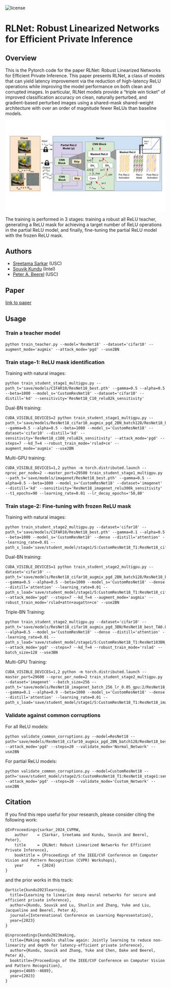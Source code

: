 ![license](https://img.shields.io/badge/License-MIT-green.svg?labelColor=gray)
# RLNet: Robust Linearized Networks for Efficient Private Inference

## Overview
This is the Pytorch code for the paper RLNet: Robust Linearized Networks for Efficient Private Inference. This paper presents RLNet, a class of models that can yield latency improvement via the reduction of high-latency ReLU operations while improving the model performance on both clean and corrupted images. In particular, RLNet models provide a “triple win ticket” of improved classification accuracy on clean, naturally perturbed, and gradient-based perturbed images using a shared-mask shared-weight architecture with over an order of magnitude fewer ReLUs
than baseline models.
<p align="center"> 
    <img src="system_diagram.svg">
</p> 
The training is performed in 3 stages: training a robust all ReLU teacher, generating a ReLU mask for achieving a target number of ReLU operations in the partial ReLU model, and finally, fine-tuning the partial ReLU model with the frozen ReLU mask.

## Authors

- [Sreetama Sarkar](https://www.linkedin.com/in/sreetama-sarkar-332a13104/) (USC)
- [Souvik Kundu](https://www.linkedin.com/in/souvik-kundu-ph-d-64922b50/) (Intel)
- [Peter A. Beerel](https://sites.usc.edu/eessc/) (USC)
  
## Paper
[link to paper](https://arxiv.org/pdf/2402.05521.pdf)

## Usage

### Train a teacher model

```
python train_teacher.py --model='ResNet18' --dataset='cifar10' --augment_mode='augmix' --attack_mode='pgd' --use2BN
```

### Train stage-1: ReLU mask identification

Training with natural images:
```
python train_student_stage1_multigpu.py --path_t='save/models/CIFAR10/ResNet18_best.pth' --gamma=0.5 --alpha=0.5 --beta=1000 --model_s='CustomResNet18' --dataset='cifar10' --distill='kd' --sensitivity='ResNet18_C10_relu82k_sensitivity'
```
Dual-BN training:
```
CUDA_VISIBLE_DEVICES=2 python train_student_stage1_multigpu.py --path_t='save/models/ResNet18_cifar10_augmix_pgd_2BN_batch128/ResNet18_best_TA0.0.pth' --gamma=0.5 --alpha=0.5 --beta=1000 --model_s='CustomResNet18' --dataset='cifar10' --distill='kd' --sensitivity='ResNet18_c100_relu82k_sensitivity' --attack_mode='pgd' --steps=7 --kd_T=4 --robust_train_mode='rslad+ce' --augment_mode='augmix' --use2BN 
```
Multi-GPU training:
```
CUDA_VISIBLE_DEVICES=1,2 python -m torch.distributed.launch --nproc_per_node=2 --master_port=29500 train_student_stage1_multigpu.py --path_t='save/models/imagenet/ResNet18_best.pth' --gamma=0.5 --alpha=0.5 --beta=1000 --model_s='CustomResNet18' --dataset='imagenet' --distill='kd' --sensitivity='ResNet18_imagenet_relu300k_sensitivity' --t1_epochs=90 --learning_rate=0.01 --lr_decay_epochs='50,80'
```

### Train stage-2: Fine-tuning with frozen ReLU mask

Training with natural images:
```
python train_student_stage2_multigpu.py --dataset='cifar10' --path_t='save/models/CIFAR10/ResNet18_best.pth' --gamma=0.1 --alpha=0.5 --beta=1000 --model_s='CustomResNet18' --dense --distill='attention' --learning_rate=0.01 --path_s_load='save/student_model/stage1/S:CustomResNet18_T1:ResNet18_cifar10_relu82k/CustomResNet18_stage1_best.pth'
```
Dual-BN training:
```
CUDA_VISIBLE_DEVICES=1 python train_student_stage2_multigpu.py --dataset='cifar10' --path_t='save/models/ResNet18_cifar10_augmix_pgd_2BN_batch128/ResNet18_best_TA0.0.pth' --gamma=0.5 --alpha=0.5 --beta=1000 --model_s='CustomResNet18' --dense --distill='attention' --learning_rate=0.01 --path_s_load='save/student_model/stage1/S:CustomResNet18_T1:ResNet18_cifar10_relu120k_augmix_rslad+ce_kdT4.0_2BN_batch128/CustomResNet18_best_TA0.0.pth' --attack_mode='pgd' --steps=7 --kd_T=4 --augment_mode='augmix' --robust_train_mode='rslad+attn+augattn+ce' --use2BN   
```
Triple-BN Training:
```
python train_student_stage2_multigpu.py --dataset='cifar10' --path_t='save/models/ResNet18_cifar10_augmix_pgd_3BN/ResNet18_best_TA0.0.pth' --alpha=0.5 --model_s='CustomResNet18' --dense --distill='attention' --learning_rate=0.01 --path_s_load='save/student_model/stage1/S:CustomResNet18_T1:ResNet183BN_cifar10_relu82k_rslad_3BN/CustomResNet18_best_TA0.0.pth' --attack_mode='pgd' --steps=7 --kd_T=4 --robust_train_mode='rslad' --batch_size=128 --use3BN
```
Multi-GPU Training:
```
CUDA_VISIBLE_DEVICES=1,2 python -m torch.distributed.launch --master_port=29600 --nproc_per_node=2 train_student_stage2_multigpu.py --dataset='imagenet' --batch_size=256 --path_t='save/models/ResNet18_imagenet_batch_256_lr_0.05_gpu:2/ResNet18_best.pth' --gamma=0.1 --alpha=0.9 --beta=1000 --model_s='CustomResNet18' --dense --distill='attention' --learning_rate=0.01 --path_s_load='save/student_model/stage1/S:CustomResNet18_T1:ResNet18_imagenet_relu300k/CustomResNet18_stage1_best.pth'
```

### Validate against common corruptions

For all ReLU models:
```
python validate_common_corruptions.py --model=ResNet18 --path='save/models/ResNet18_cifar10_augmix_pgd_2BN_batch128/ResNet18_best_TA0.0.pth' --attack_mode='pgd' --steps=20 --validate_mode='Normal_Network' --use2BN
```
For partial ReLU models:
```
python validate_common_corruptions.py --model=CustomResNet18 --path='save/student_model/stage2/S:CustomResNet18_T1:ResNet18_stage1:senet_cifar10_relu82k_augmix_rslad+attn+augattn+ce_kdT4.0_2BN_batch128/CustomResNet18_stage2_best_TA0.0.pth' --attack_mode='pgd' --steps=20 --validate_mode='Custom_Network' --use2BN
```
## Citation
If you find this repo useful for your research, please consider citing the following work:
```
@InProceedings{sarkar_2024_CVPRW,
    author    = {Sarkar, Sreetama and Kundu, Souvik and Beerel, Peter},
    title     = {RLNet: Robust Linearized Networks for Efficient Private Inference},
    booktitle = {Proceedings of the IEEE/CVF Conference on Computer Vision and Pattern Recognition (CVPR) Workshops},
    year      = {2024}
}
```

and the prior works in this track:
```
@article{kundu2023learning,
  title={Learning to linearize deep neural networks for secure and efficient private inference},
  author={Kundu, Souvik and Lu, Shunlin and Zhang, Yuke and Liu, Jacqueline and Beerel, Peter A},
  journal={Interenational Conference on Learning Representation},
  year={2023}
}
```

```
@inproceedings{kundu2023making,
  title={Making models shallow again: Jointly learning to reduce non-linearity and depth for latency-efficient private inference},
  author={Kundu, Souvik and Zhang, Yuke and Chen, Dake and Beerel, Peter A},
  booktitle={Proceedings of the IEEE/CVF Conference on Computer Vision and Pattern Recognition},
  pages={4685--4689},
  year={2023}
}
```
